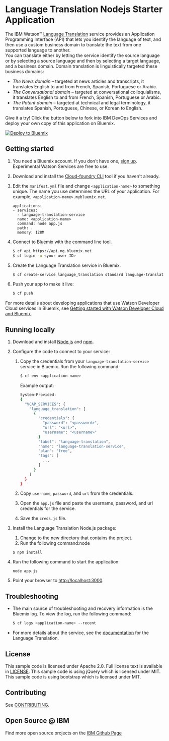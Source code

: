 # Language Translation Nodejs Starter Application

  The IBM Watson&trade; [Language Translation][service_url] service provides an Application Programming Interface (API) that lets you identify the language of text, and then use a custom business domain to translate the text from one supported language to another.  
  You can translate either by letting the service identify the source language or by selecting a source language and then by selecting a target language, and a business domain. Domain translation is linguistically targeted these business domains:
  *  *The News domain* – targeted at news articles and transcripts, it translates English to and from French, Spanish, Portuguese or Arabic.
  *  *The Conversational domain* – targeted at conversational colloquialisms, it translates English to and from French, Spanish, Portuguese or Arabic.
  *  *The Patent domain* – targeted at technical and legal terminology, it translates Spanish, Portuguese, Chinese, or Korean to English.

Give it a try! Click the button below to fork into IBM DevOps Services and deploy your own copy of this application on Bluemix.

[![Deploy to Bluemix](https://bluemix.net/deploy/button.png)](https://bluemix.net/deploy?repository=https://github.com/watson-developer-cloud/language-translation-nodejs)

## Getting started

1. You need a Bluemix account. If you don't have one, [sign up][sign_up]. Experimental Watson Services are free to use.

1. Download and install the [Cloud-foundry CLI][cloud_foundry] tool if you haven't already.

1. Edit the `manifest.yml` file and change `<application-name>` to something unique. The name you use determines the URL of your application. For example, `<application-name>.mybluemix.net`.
    
    ```
    applications:
    - services:
      - language-translation-service
      name: <application-name>
      command: node app.js
      path: .
      memory: 128M
    ```

1. Connect to Bluemix with the command line tool.
    
    ```sh
    $ cf api https://api.ng.bluemix.net
    $ cf login -u <your user ID>
    ```

1. Create the Language Translation service in Bluemix.
    
    ```sh
    $ cf create-service language_translation standard language-translation-service
    ```

1. Push your app to make it live:

    ```sh
    $ cf push
    ```

  For more details about developing applications that use Watson Developer Cloud services in Bluemix, see [Getting started with Watson Developer Cloud and Bluemix][getting_started].


## Running locally
1. Download and install [Node.js](http://nodejs.org/) and [npm](https://www.npmjs.com/).

1. Configure the code to connect to your service:

    1. Copy the credentials from your `language-translation-service` service in Bluemix. Run the following command:

        ```sh
        $ cf env <application-name>
        ```

        Example output:

        ```sh
        System-Provided:
        {
          "VCAP_SERVICES": {
            "language_translation": [
              {
                "credentials": {
                  "password": "<password>",
                  "url": "<url>",
                  "username": "<username>"
                }
                "label": "language-translation",
                "name": "language-translation-service",
                "plan": "free",
                "tags": [
                  ... 
                ]
              }
            ]
          }
        }
        ```

    1. Copy `username`, `password`, and `url` from the credentials.
    1. Open the `app.js` file and paste the username, password, and url credentials for the service.
    1. Save the `creds.js` file.


1. Install the Language Translation Node.js package:
    1. Change to the new directory that contains the project. 
    2. Run the following command:node

    ```node
    $ npm install
    ```

1. Run the following command to start the application:

    ```node
    node app.js
    ```

1. Point your browser to [http://localhost:3000](http://localhost:3000).


## Troubleshooting

* The main source of troubleshooting and recovery information is the Bluemix log. To view the log, run the following command:

  ```sh
  $ cf logs <application-name> --recent
  ```

* For more details about the service, see the [documentation][docs] for the Language Translation.

## License

  This sample code is licensed under Apache 2.0. Full license text is available in [LICENSE](LICENSE).
  This sample code is using jQuery which is licensed under MIT.
  This sample code is using bootstrap which is licensed under MIT.

## Contributing

  See [CONTRIBUTING](CONTRIBUTING.md).

## Open Source @ IBM
  Find more open source projects on the [IBM Github Page](http://ibm.github.io/)

[cloud_foundry]: https://github.com/cloudfoundry/cli
[service_url]: http://www.ibm.com/smarterplanet/us/en/ibmwatson/developercloud/language-translation.html
[getting_started]: https://www.youtube.com/watch?v=X95CMuQys-g
[sign_up]: https://apps.admin.ibmcloud.com/manage/trial/bluemix.html?cm_mmc=WatsonDeveloperCloud-_-LandingSiteGetStarted-_-x-_-CreateAnAccountOnBluemixCLI
[docs]: http://www.ibm.com/smarterplanet/us/en/ibmwatson/developercloud/doc/language-translation
